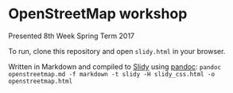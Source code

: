 # OpenStreetMap workshop

Presented 8th Week Spring Term 2017

To run, clone this repository and open `slidy.html` in your browser.

Written in Markdown and compiled to [Slidy](https://www.w3.org/Talks/Tools/Slidy2/Overview.html#(1)) using [pandoc](http://pandoc.org): `pandoc openstreetmap.md -f markdown -t slidy -H slidy_css.html -o openstreetmap.html`
